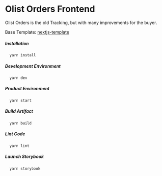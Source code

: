 # Olist Orders Frontend

Olist Orders is the old Tracking, but with many improvements for the buyer.

Base Template: [nextjs-template](https://github.com/olist/nextjs-boilerplate)

##### Installation

```
  yarn install
```

##### Development Environment

```
  yarn dev
```

##### Product Environment

```
  yarn start
```

##### Build Artifact

```
  yarn build
```

##### Lint Code

```
  yarn lint
```

##### Launch Storybook

```
  yarn storybook
```

